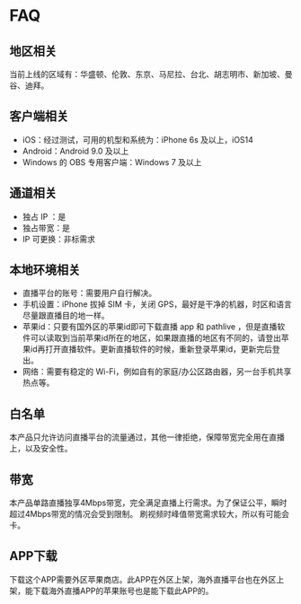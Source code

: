 # FAQ

## 地区相关

当前上线的区域有：华盛顿、伦敦、东京、马尼拉、台北、胡志明市、新加坡、曼谷、迪拜。

## 客户端相关

- iOS：经过测试，可用的机型和系统为：iPhone 6s 及以上，iOS14
- Android：Android 9.0 及以上
- Windows 的 OBS 专用客户端：Windows 7 及以上

## 通道相关

- 独占 IP ：是
- 独占带宽：是
- IP 可更换：非标需求

## 本地环境相关

- 直播平台的账号：需要用户自行解决。
- 手机设置：iPhone 拔掉 SIM 卡，关闭 GPS，最好是干净的机器，时区和语言尽量跟直播目的地一样。
- 苹果id：只要有国外区的苹果id即可下载直播 app 和 pathlive ，但是直播软件可以读取到当前苹果id所在的地区，如果跟直播的地区有不同的，请登出苹果id再打开直播软件。更新直播软件的时候，重新登录苹果id，更新完后登出。
- 网络：需要有稳定的 Wi-Fi，例如自有的家庭/办公区路由器，另一台手机共享热点等。

## 白名单

本产品只允许访问直播平台的流量通过，其他一律拒绝，保障带宽完全用在直播上，以及安全性。

## 带宽

本产品单路直播独享4Mbps带宽，完全满足直播上行需求。为了保证公平，瞬时超过4Mbps带宽的情况会受到限制。 刷视频时峰值带宽需求较大，所以有可能会卡。

## APP下载

下载这个APP需要外区苹果商店。此APP在外区上架，海外直播平台也在外区上架，能下载海外直播APP的苹果账号也是能下载此APP的。